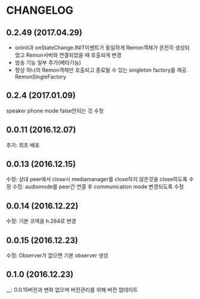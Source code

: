 # CHANGELOG
## 0.2.49 (2017.04.29)
- onInit과 onStateChange.INIT이벤트가 동일하게 Remon객체가 온전히 생성되었고 Remon서버와 연결되었을 때 호출되게 변경
- 방송 기능 일부 추가(베타기능)
- 항상 하나의 Remon객체만 호출되고 종료될 수 있는 singleton factory를 제공. RemonSingleFactory

## 0.2.4 (2017.01.09)
speaker phone mode false안되는 것 수정

## 0.0.11 (2016.12.07)
추가: 최초 배포

## 0.0.13 (2016.12.15)
수정: 상대 peer에서 close시 mediamanager를 close하지 않은것을 close하도록 수정
수정: audiomode를 peer간 연결 후 communication mode 변경되도록 수정

## 0.0.14 (2016.12.22)
수정: 기본 코덱을 h.264로 변경

## 0.0.15 (2016.12.23)
수정: Observer가 없으면 기본 observer 생성

## 0.1.0 (2016.12.23)
__: 0.0.15버전과 변화 없으며 버전관리를 위해 버전 업데이트
